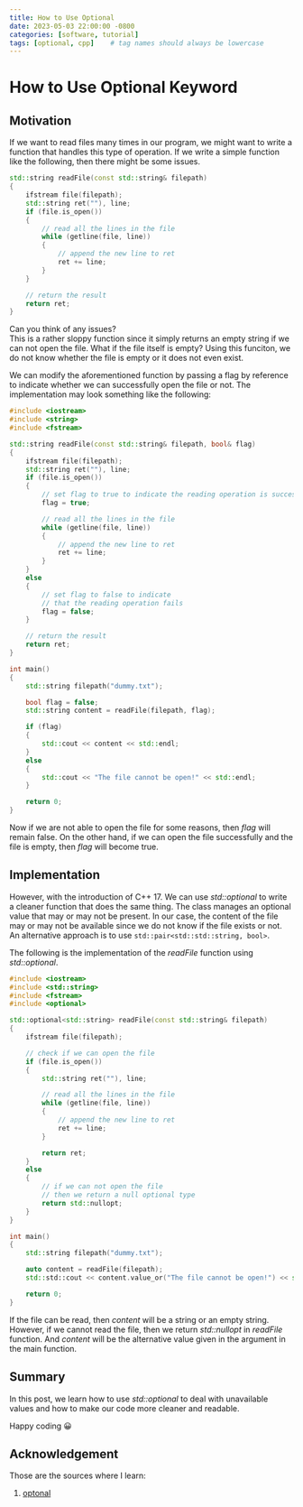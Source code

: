 ```yaml
---
title: How to Use Optional
date: 2023-05-03 22:00:00 -0800
categories: [software, tutorial]
tags: [optional, cpp]    # tag names should always be lowercase
---
```


# How to Use Optional Keyword

## Motivation

If we want to read files many times in our program, we might want to write a function that handles this type of operation.
If we write a simple function like the following, then there might be some issues.

```cpp
std::string readFile(const std::string& filepath)
{
    ifstream file(filepath);
    std::string ret(""), line;
    if (file.is_open())
    {
        // read all the lines in the file
        while (getline(file, line))
        {
            // append the new line to ret
            ret += line;
        }
    }

    // return the result
    return ret;
}
```

Can you think of any issues?
<br />
This is a rather sloppy function since it simply returns an empty string if we can not open the file.
What if the file itself is empty? Using this funciton, we do not know whether the file is empty or it does not even exist.

We can modify the aforementioned function by passing a flag by reference to indicate whether we can successfully open the file or not.
The implementation may look something like the following:

```cpp
#include <iostream>
#include <string>
#include <fstream>

std::string readFile(const std::string& filepath, bool& flag)
{
    ifstream file(filepath);
    std::string ret(""), line;
    if (file.is_open())
    {
        // set flag to true to indicate the reading operation is successful
        flag = true;

        // read all the lines in the file
        while (getline(file, line))
        {
            // append the new line to ret
            ret += line;
        }
    }
    else
    {
        // set flag to false to indicate
        // that the reading operation fails
        flag = false;
    }

    // return the result
    return ret;
}

int main()
{
    std::string filepath("dummy.txt");

    bool flag = false;
    std::string content = readFile(filepath, flag);

    if (flag)
    {
        std::cout << content << std::endl;
    }
    else
    {
        std::cout << "The file cannot be open!" << std::endl;
    }

    return 0;
}
```

Now if we are not able to open the file for some reasons, then *flag* will remain false.
On the other hand, if we can open the file successfully and the file is empty, then *flag* will become true.

## Implementation

However, with the introduction of C++ 17. We can use *std::optional* to write a cleaner function that does the same thing.
The class manages an optional value that may or may not be present.
In our case, the content of the file may or may not be available since we do not know if the file exists or not.
An alternative approach is to use `std::pair<std::std::string, bool>`.

The following is the implementation of the *readFile* function using *std::optional*.

```cpp
#include <iostream>
#include <std::string>
#include <fstream>
#include <optional>

std::optional<std::string> readFile(const std::string& filepath)
{
    ifstream file(filepath);

    // check if we can open the file
    if (file.is_open())
    {
        std::string ret(""), line;

        // read all the lines in the file
        while (getline(file, line))
        {
            // append the new line to ret
            ret += line;
        }

        return ret;
    }
    else
    {
        // if we can not open the file
        // then we return a null optional type
        return std::nullopt;   
    }
}

int main()
{
    std::string filepath("dummy.txt");

    auto content = readFile(filepath);
    std::std::cout << content.value_or("The file cannot be open!") << std::std::endl;

    return 0;
}
```

If the file can be read, then *content* will be a string or an empty string.
However, if we cannot read the file, then we return *std::nullopt* in *readFile* function.
And *content* will be the alternative value given in the argument in the main function.

## Summary

In this post, we learn how to use *std::optional* to deal with unavailable values and how to make our code more cleaner and readable.

Happy coding 😀

## Acknowledgement

Those are the sources where I learn:
1. [optonal](https://en.cppreference.com/w/cpp/utility/optional)

